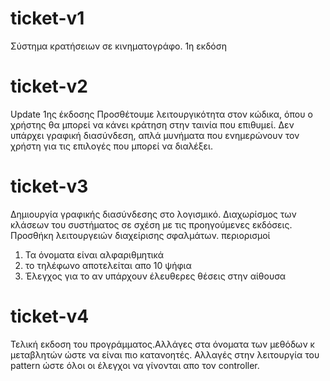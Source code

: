 # ticket-v1
Σύστημα κρατήσειων σε κινηματογράφο. 1η εκδόση


# ticket-v2
Update 1ης έκδοσης
Προσθέτουμε λειτουργικότητα στον κώδικα, όπου ο χρήστης θα μπορεί να κάνει κράτηση στην ταινία που επιθυμεί.
Δεν υπάρχει γραφική διασύνδεση, απλά μυνήματα που ενημερώνουν τον χρήστη για τις επιλογές που μπορεί να διαλέξει.

# ticket-v3
Δημιουργία γραφικής διασύνδεσης στο λογισμικό. Διαχωρίσμος των κλάσεων του συστήματος σε σχέση με τις προηγούμενες εκδόσεις.
Προσθήκη λειτουργειών διαχείρισης σφαλμάτων. 
περιορισμοί
1. Τα όνοματα είναι αλφαριθμητικά
2. το τηλέφωνο αποτελείται απο 10 ψήφια
3. Έλεγχος για το αν υπάρχουν έλευθερες θέσεις στην αίθουσα

# ticket-v4
Τελική εκδοση του προγράμματος.Αλλάγες στα όνοματα των μεθόδων κ μεταβλητών ώστε να είναι πιο κατανοητές. Αλλαγές στην λειτουργία του pattern ώστε όλοι οι έλεγχοι να γίνονται απο τον controller.
